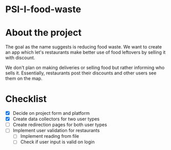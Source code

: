 # PSI-I-food-waste

# About the project
The goal as the name suggests is reducing food waste. We want to create an app which
let's restaurants make better use of food leftovers by selling it with discount. 

We don't plan on making deliveries or selling food but rather informing who sells it.
Essentially, restaurants post their discounts and other users see them on the map.

# Checklist
- [x] Decide on project form and platform
- [x] Create data collectors for two user types
- [ ] Create redirection pages for both user types
- [ ] Implement user validation for restaurants
    - [ ] Implement reading from file
    - [ ] Check if user input is valid on login